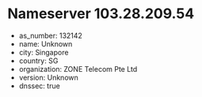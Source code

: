 # Nameserver 103.28.209.54

* as_number: 132142
* name: Unknown
* city: Singapore
* country: SG
* organization: ZONE Telecom Pte Ltd
* version: Unknown
* dnssec: true
